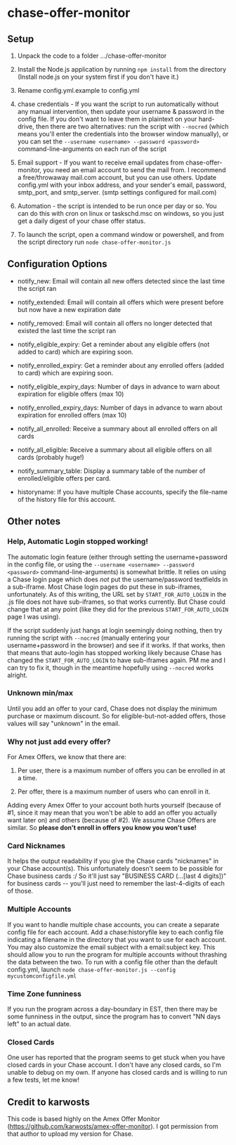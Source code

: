 # chase-offer-monitor

## Setup

1. Unpack the code to a folder .../chase-offer-monitor

2. Install the Node.js application by running `npm install` from the directory (Install node.js on your system first if you don't have it.)

3. Rename config.yml.example to config.yml

4. chase credentials - If you want the script to run automatically without any manual intervention, then update your username & password in the config file.  If you don't want to leave them in plaintext on your hard-drive, then there are two alternatives:  run the script with `--nocred` (which means you'll enter the credentials into the browser window manually), or you can set the `--username <username> --password <password>` command-line-arguments on each run of the script

5. Email support - If you want to receive email updates from chase-offer-monitor, you need an email account to send the mail from. I recommend a free/throwaway mail.com account, but you can use others. Update config.yml with your inbox address, and your sender's email, password, smtp\_port, and smtp\_server. (smtp settings configured for mail.com)

6. Automation - the script is intended to be run once per day or so. You can do this with cron on linux or taskschd.msc on windows, so you just get a daily digest of your chase offer status.

7. To launch the script, open a command window or powershell, and from the script directory run `node chase-offer-monitor.js`

## Configuration Options

* notify\_new: Email will contain all new offers detected since the last time the script ran
* notify\_extended: Email will contain all offers which were present before but now have a new expiration date
* notify\_removed: Email will contain all offers no longer detected that existed the last time the script ran

* notify\_eligible\_expiry: Get a reminder about any eligible offers (not added to card) which are expiring soon. 
* notify\_enrolled\_expiry: Get a reminder about any enrolled offers (added to card) which are expiring soon. 

* notify\_eligible\_expiry\_days: Number of days in advance to warn about expiration for eligible offers (max 10)
* notify\_enrolled\_expiry\_days: Number of days in advance to warn about expiration for enrolled offers (max 10)

* notify\_all\_enrolled: Receive a summary about all enrolled offers on all cards
* notify\_all\_eligible: Receive a summary about all eligible offers on all cards (probably huge!)

* notify\_summary\_table: Display a summary table of the number of enrolled/eligible offers per card.

* historyname: If you have multiple Chase accounts, specify the file-name of the history file for this account.


## Other notes

### Help, Automatic Login stopped working! ###
The automatic login feature (either through setting the username+password in the config file, or using the `--username <username> --password <password>` command-line-arguments) is somewhat brittle.  It relies on using a Chase login page which does *not* put the username/password textfields in a sub-iframe.  Most Chase login pages do put these in sub-iframes, unfortunately.  As of this writing, the URL set by `START_FOR_AUTO_LOGIN` in the .js file does not have sub-iframes, so that works currently.  But Chase could change that at any point (like they did for the previous `START_FOR_AUTO_LOGIN` page I was using).

If the script suddenly just hangs at login seemingly doing nothing, then try running the script with `--nocred` (manually entering your username+password in the browser) and see if it works.  If that works, then that means that auto-login has stopped working likely because Chase has changed the `START_FOR_AUTO_LOGIN` to have sub-iframes again.  PM me and I can try to fix it, though in the meantime hopefully using `--nocred` works alright.

### Unknown min/max ###
Until you add an offer to your card, Chase does not display the minimum purchase or maximum discount.  So for eligible-but-not-added offers, those values will say "unknown" in the email.

### Why not just add every offer? ###
For Amex Offers, we know that there are:

1. Per user, there is a maximum number of offers you can be enrolled in at a time.

2. Per offer, there is a maximum number of users who can enroll in it.

Adding every Amex Offer to your account both hurts yourself (because of #1, since it may mean that you won't be able to add an offer you actually want later on) and others (because of #2).  We assume Chase Offers are similar.  So **please don't enroll in offers you know you won't use!**

### Card Nicknames ###
It helps the output readability if you give the Chase cards "nicknames" in your Chase account(s).  This unfortunately doesn't seem to be possible for Chase business cards :/  So it'll just say "BUSINESS CARD (...[last 4 digits])" for business cards -- you'll just need to remember the last-4-digits of each of those.

### Multiple Accounts ###
If you want to handle multiple chase accounts, you can create a separate config file for each account. Add a chase:historyfile key to each config file indicating a filename in the directory that you want to use for each account. You may also customize the email subject with a email:subject key. This should allow you to run the program for multiple accounts without thrashing the data between the two. To run with a config file other than the default config.yml, launch `node chase-offer-monitor.js --config mycustomconfigfile.yml`

### Time Zone funniness ###
If you run the program across a day-boundary in EST, then there may be some funniness in the output, since the program has to convert "NN days left" to an actual date.

### Closed Cards ###
One user has reported that the program seems to get stuck when you have closed cards in your Chase account.  I don't have any closed cards, so I'm unable to debug on my own.  If anyone has closed cards and is willing to run a few tests, let me know!

## Credit to karwosts

This code is based highly on the Amex Offer Monitor (https://github.com/karwosts/amex-offer-monitor).  I got permission from that author to upload my version for Chase.
